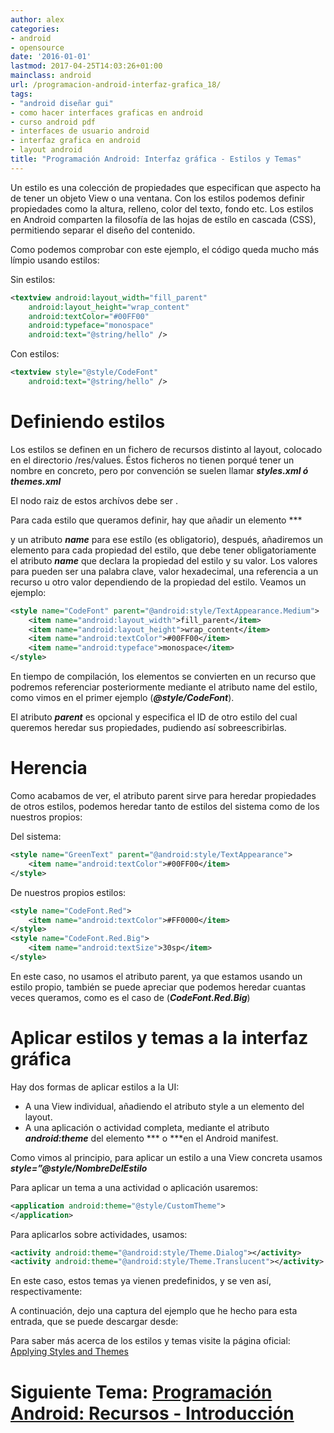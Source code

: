 ```yaml
---
author: alex
categories:
- android
- opensource
date: '2016-01-01'
lastmod: 2017-04-25T14:03:26+01:00
mainclass: android
url: /programacion-android-interfaz-grafica_18/
tags:
- "android diseñar gui"
- como hacer interfaces graficas en android
- curso android pdf
- interfaces de usuario android
- interfaz grafica en android
- layout android
title: "Programación Android: Interfaz gráfica - Estilos y Temas"
---
```


Un estilo es una colección de propiedades que especifican que aspecto ha de tener un objeto View o una ventana. Con los estilos podemos definir propiedades como la altura, relleno, color del texto, fondo etc. Los estilos en Android comparten la filosofía de las hojas de estílo en cascada (CSS), permitiendo separar el diseño del contenido.

Como podemos comprobar con este ejemplo, el código queda mucho más límpio usando estilos:


<!--more--><!--ad-->

Sin estilos:

```xml
<textview android:layout_width="fill_parent"
    android:layout_height="wrap_content"
    android:textColor="#00FF00"
    android:typeface="monospace"
    android:text="@string/hello" />
```

Con estilos:

```xml
<textview style="@style/CodeFont"
    android:text="@string/hello" />
```

# Definiendo estilos

Los estilos se definen en un fichero de recursos distinto al layout, colocado en el directorio /res/values. Éstos ficheros no tienen porqué tener un nombre en concreto, pero por convención se suelen llamar ***styles.xml ó themes.xml***

El nodo raiz de estos archívos debe ser ***<resources></resources>***.

Para cada estilo que queramos definir, hay que añadir un elemento ***


 y un atributo ***name*** para ese estílo (es obligatorio), después, añadiremos un elemento ***<item></item>*** para cada propiedad del estilo, que debe tener obligatoriamente el atributo ***name*** que declara la propiedad del estilo y su valor. Los valores para ***<item></item>*** pueden ser una palabra clave, valor hexadecimal, una referencia a un recurso u otro valor dependiendo de la propiedad del estilo. Veamos un ejemplo:

```xml
<style name="CodeFont" parent="@android:style/TextAppearance.Medium">
    <item name="android:layout_width">fill_parent</item>
    <item name="android:layout_height">wrap_content</item>
    <item name="android:textColor">#00FF00</item>
    <item name="android:typeface">monospace</item>
</style>
```

En tiempo de compilación, los elementos se convierten en un recurso que podremos referenciar posteriormente mediante el atributo name del estilo, como vimos en el primer ejemplo (***@style/CodeFont***).

El atributo ***parent*** es opcional y especifica el ID de otro estilo del cual queremos heredar sus propiedades, pudiendo así sobreescribirlas.

# Herencia

Como acabamos de ver, el atributo parent sirve para heredar propiedades de otros estilos, podemos heredar tanto de estilos del sistema como de los nuestros propios:

Del sistema:

```xml
<style name="GreenText" parent="@android:style/TextAppearance">
    <item name="android:textColor">#00FF00</item>
</style>
```

De nuestros propios estilos:

```xml
<style name="CodeFont.Red">
    <item name="android:textColor">#FF0000</item>
</style>
<style name="CodeFont.Red.Big">
    <item name="android:textSize">30sp</item>
</style>
```

En este caso, no usamos el atributo parent, ya que estamos usando un estilo propio, también se puede apreciar que podemos heredar cuantas veces queramos, como es el caso de (***CodeFont.Red.Big***)

# Aplicar estilos y temas a la interfaz gráfica

Hay dos formas de aplicar estilos a la UI:

* A una View individual, añadiendo el atributo style a un elemento del layout.
* A una aplicación o actividad completa, mediante el atributo ***android:theme*** del elemento ***<activity> o <application></application></activity>***en el Android manifest.

Como vimos al principio, para aplicar un estilo a una View concreta usamos ***style=&#8221;@style/NombreDelEstilo***

Para aplicar un tema a una actividad o aplicación usaremos:

```xml
<application android:theme="@style/CustomTheme">
</application>
```

Para aplicarlos sobre actividades, usamos:

```xml
<activity android:theme="@android:style/Theme.Dialog"></activity>
<activity android:theme="@android:style/Theme.Translucent"></activity>
```

En este caso, estos temas ya vienen predefinidos, y se ven así, respectivamente:

<figure>
    <a href="https://3.bp.blogspot.com/-xNsjnNc-zek/TiR5wvxSZhI/AAAAAAAAAsE/O3AMPDV-dU8/s1600/dialog.png"  ><amp-img sizes="(min-width: 400px) 400px, 100vw" on="tap:lightbox1" role="button" tabindex="0" layout="responsive"  height="400" width="240" src="https://3.bp.blogspot.com/-xNsjnNc-zek/TiR5wvxSZhI/AAAAAAAAAsE/O3AMPDV-dU8/s400/dialog.png" /></a>
</figure>

<figure>
    <a href="https://3.bp.blogspot.com/-_EEUkaXoSd0/TiR50goq7tI/AAAAAAAAAsM/yNHm5WdG6b0/s1600/translucid.png"  ><amp-img sizes="(min-width: 400px) 400px, 100vw" on="tap:lightbox1" role="button" tabindex="0" layout="responsive"  height="400" width="240" src="https://3.bp.blogspot.com/-_EEUkaXoSd0/TiR50goq7tI/AAAAAAAAAsM/yNHm5WdG6b0/s400/translucid.png" /></a>
</figure>

A continuación, dejo una captura del ejemplo que he hecho para esta entrada, que se puede descargar desde:

<figure>
    <a href="https://3.bp.blogspot.com/-3lk1C3aehjI/TiR8Xj6GwGI/AAAAAAAAAsU/ZlAzXKyo-A0/s1600/device-2011-07-18-203800.png"  ><amp-img sizes="(min-width: 400px) 400px, 100vw" on="tap:lightbox1" role="button" tabindex="0" layout="responsive"  height="400" width="240" src="https://3.bp.blogspot.com/-3lk1C3aehjI/TiR8Xj6GwGI/AAAAAAAAAsU/ZlAzXKyo-A0/s400/device-2011-07-18-203800.png" /></a>
</figure>


Para saber más acerca de los estilos y temas visite la página oficial: [Applying Styles and Themes][1]

# Siguiente Tema: [Programación Android: Recursos - Introducción][2]

 [1]: http://developer.android.com/guide/topics/ui/themes.html
 [2]: https://elbauldelprogramador.com/programacion-android-recursos/
